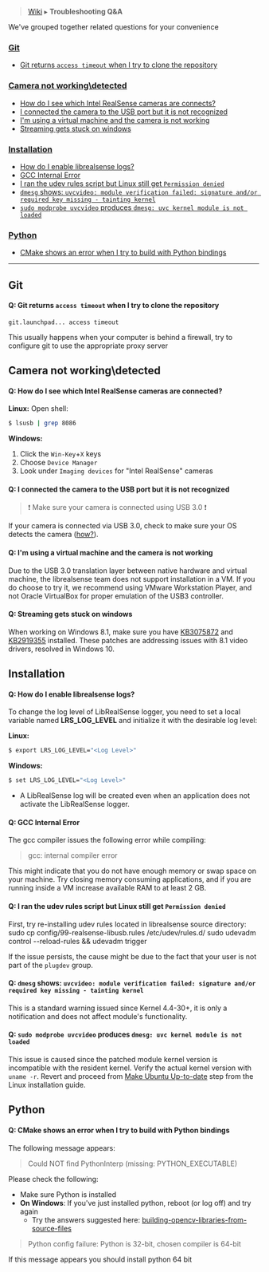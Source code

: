 > [Wiki](Home) ▸ **Troubleshooting Q&A**

We've grouped together related questions for your convenience 

### **[Git](#git)**
- [Git returns `access timeout` when I try to clone the repository](#q-git-returns-access-timeout-when-i-try-to-clone-the-repository)

### **[Camera not working\detected](#camera-not-working-detected)**
- [How do I see which Intel RealSense cameras are connects?](#q-how-do-i-see-which-intel-realsense-cameras-are-connects)
- [I connected the camera to the USB port but it is not recognized](#q-i-connected-the-camera-to-the-usb-port-but-it-is-not-recognized)
- [I'm using a virtual machine and the camera is not working](#q-im-using-a-virtual-machine-and-the-camera-is-not-working)
- [Streaming gets stuck on windows](#q-streaming-gets-stuck-on-windows)

### **[Installation](#installation)**
- [How do I enable librealsense logs?](#q-how-do-i-enable-librealsense-logs)
- [GCC Internal Error](#q-gcc-internal-error)
- [I ran the udev rules script but Linux still get `Permission denied`](#q-i-ran-the-udev-rules-script-but-linux-still-get-permission-denied)
- [`dmesg` shows: `uvcvideo: module verification failed: signature and/or required key missing - tainting kernel`](#q-dmesg-shows-uvcvideo-module-verification-failed-signature-andor-required-key-missing---tainting-kernel)
- [`sudo modprobe uvcvideo` produces `dmesg: uvc kernel module is not loaded`](#q-sudo-modprobe-uvcvideo-produces-dmesg-uvc-kernel-module-is-not-loaded)

### **[Python](#python)**
  - [CMake shows an error when I try to build with Python bindings](#q-cmake-shows-an-error-when-i-try-to-build-with-python-bindings)


-----------------


## Git

#### Q: Git returns `access timeout` when I try to clone the repository

    git.launchpad... access timeout

This usually happens when your computer is behind a firewall, try to configure git to use the appropriate proxy server




## Camera not working\detected


#### Q: How do I see which Intel RealSense cameras are connected?
**Linux:**
Open shell:
```bash
$ lsusb | grep 8086
```

**Windows:**
1. Click the `Win-Key`+`X` keys
2. Choose `Device Manager`
3. Look under `Imaging devices` for "Intel RealSense" cameras



#### Q: I connected the camera to the USB port but it is not recognized

> ❗️ Make sure your camera is connected using USB 3.0 ❗️ 

If your camera is connected via USB 3.0, check to make sure your OS detects the camera ([how?](#q-how-do-i-see-which-intel-realsense-cameras-are-connects)).


#### Q: I'm using a virtual machine and the camera is not working

Due to the USB 3.0 translation layer between native hardware and virtual machine, the librealsense team does not support installation in a VM. If you do choose to try it, we recommend using VMware Workstation Player, and not Oracle VirtualBox for proper emulation of the USB3 controller.

#### Q: Streaming gets stuck on windows

When working on Windows 8.1, make sure you have [KB3075872](https://support.microsoft.com/en-us/kb/3075872) and [KB2919355](https://support.microsoft.com/en-us/kb/2919355) installed. These patches are addressing issues with 8.1 video drivers, resolved in Windows 10.


## Installation

#### Q: How do I enable librealsense logs?
To change the log level of LibRealSense logger, you need to set a local variable named **LRS_LOG_LEVEL**
and initialize it with the desirable log level:

**Linux:**
```bash
$ export LRS_LOG_LEVEL="<Log Level>"
```

**Windows:**
```bash
$ set LRS_LOG_LEVEL="<Log Level>"
```
- A LibRealSense log will be created even when an application does not activate the LibRealSense logger.


#### Q: GCC Internal Error

The gcc compiler issues the following error while compiling:

> gcc: internal compiler error

This might indicate that you do not have enough memory or swap space on your machine. Try closing memory consuming applications, and if you are running inside a VM increase available RAM to at least 2 GB.

#### Q: I ran the udev rules script but Linux still get `Permission denied`

First, try re-installing udev rules located in librealsense source directory:
    sudo cp config/99-realsense-libusb.rules /etc/udev/rules.d/
    sudo udevadm control --reload-rules && udevadm trigger

If the issue persists, the cause might be due to the fact that your user is not part of the `plugdev` group.


#### Q: `dmesg` shows: `uvcvideo: module verification failed: signature and/or required key missing - tainting kernel`

This is a standard warning issued since Kernel 4.4-30+, it is only a notification and does not affect module's functionality.

#### Q: `sudo modprobe uvcvideo` produces `dmesg: uvc kernel module is not loaded`

This issue is caused since the patched module kernel version is incompatible with the resident kernel.
Verify the actual kernel version with `uname -r`.
Revert and proceed from [Make Ubuntu Up-to-date](../doc/installation.md#make-ubuntu-up-to-date) step from the Linux installation guide.


## Python

#### Q: CMake shows an error when I try to build with Python bindings
The following message appears:

>  Could NOT find PythonInterp (missing: PYTHON_EXECUTABLE)

Please check the following:
- Make sure Python is installed
- **On Windows**: If you've just installed python, reboot (or log off) and try again
  - Try the answers suggested here: [building-opencv-libraries-from-source-files](https://stackoverflow.com/questions/9119253/building-opencv-libraries-from-source-files)


>   Python config failure: Python is 32-bit, chosen compiler is 64-bit

If this message appears you should install python 64 bit

